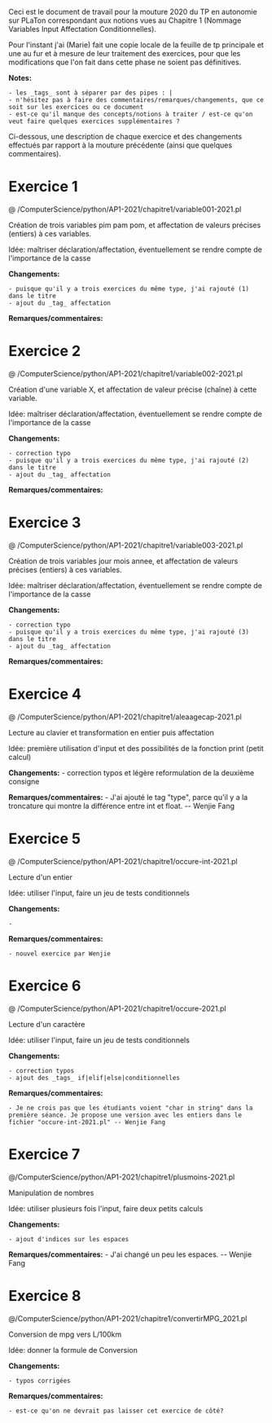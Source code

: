 Ceci est le document de travail pour la mouture 2020 du TP en autonomie sur PLaTon correspondant aux notions vues au Chapitre 1 (Nommage Variables Input Affectation Conditionnelles).

Pour l'instant j'ai (Marie) fait une copie locale de la feuille de tp principale et une au fur et à mesure de leur traitement des exercices, pour que les modifications que l'on fait dans cette phase ne soient pas définitives.

**Notes:**

    - les _tags_ sont à séparer par des pipes : |
    - n'hésitez pas à faire des commentaires/remarques/changements, que ce soit sur les exercices ou ce document
    - est-ce qu'il manque des concepts/notions à traiter / est-ce qu'on veut faire quelques exercices supplémentaires ?


Ci-dessous, une description de chaque exercice et des changements effectués par rapport à la mouture précédente (ainsi que quelques commentaires).

# Exercice 1

@ /ComputerScience/python/AP1-2021/chapitre1/variable001-2021.pl

Création de trois variables pim pam pom, et affectation de valeurs précises (entiers) à ces variables.

Idée: maîtriser déclaration/affectation, éventuellement se rendre compte de l'importance de la casse

**Changements:**

    - puisque qu'il y a trois exercices du même type, j'ai rajouté (1) dans le titre
    - ajout du _tag_ affectation

**Remarques/commentaires:**

# Exercice 2

@ /ComputerScience/python/AP1-2021/chapitre1/variable002-2021.pl

Création d'une variable X, et affectation de valeur précise (chaîne) à cette variable.

Idée: maîtriser déclaration/affectation, éventuellement se rendre compte de l'importance de la casse

**Changements:** 

    - correction typo
    - puisque qu'il y a trois exercices du même type, j'ai rajouté (2) dans le titre
    - ajout du _tag_ affectation

**Remarques/commentaires:**

# Exercice 3

@ /ComputerScience/python/AP1-2021/chapitre1/variable003-2021.pl

Création de trois variables jour mois annee, et affectation de valeurs précises (entiers) à ces variables.

Idée: maîtriser déclaration/affectation, éventuellement se rendre compte de l'importance de la casse

**Changements:** 

    - correction typo
    - puisque qu'il y a trois exercices du même type, j'ai rajouté (3) dans le titre
    - ajout du _tag_ affectation

**Remarques/commentaires:**

# Exercice 4

@ /ComputerScience/python/AP1-2021/chapitre1/aleaagecap-2021.pl

Lecture au clavier et transformation en entier puis affectation

Idée: première utilisation d'input et des possibilités de la fonction print (petit calcul)

**Changements:** 
    - correction typos et légère reformulation de la deuxième consigne

**Remarques/commentaires:**
    - J'ai ajouté le tag "type", parce qu'il y a la troncature qui montre la différence entre int et float. -- Wenjie Fang


# Exercice 5

@ /ComputerScience/python/AP1-2021/chapitre1/occure-int-2021.pl

Lecture d'un entier

Idée: utiliser l'input, faire un jeu de tests conditionnels

**Changements:** 

    - 

**Remarques/commentaires:**

    - nouvel exercice par Wenjie


# Exercice 6

@ /ComputerScience/python/AP1-2021/chapitre1/occure-2021.pl

Lecture d'un caractère

Idée: utiliser l'input, faire un jeu de tests conditionnels

**Changements:** 

    - correction typos
    - ajout des _tags_ if|elif|else|conditionnelles

**Remarques/commentaires:**

    - Je ne crois pas que les étudiants voient "char in string" dans la première séance. Je propose une version avec les entiers dans le fichier "occure-int-2021.pl" -- Wenjie Fang

# Exercice 7

@/ComputerScience/python/AP1-2021/chapitre1/plusmoins-2021.pl

Manipulation de nombres

Idée: utiliser plusieurs fois l'input, faire deux petits calculs

**Changements:** 

    - ajout d'indices sur les espaces 

**Remarques/commentaires:**
    - J'ai changé un peu les espaces. -- Wenjie Fang

# Exercice 8

@/ComputerScience/python/AP1-2021/chapitre1/convertirMPG_2021.pl

Conversion de mpg vers L/100km

Idée: donner la formule de Conversion

**Changements:** 

    - typos corrigées

**Remarques/commentaires:**

    - est-ce qu'on ne devrait pas laisser cet exercice de côté?






